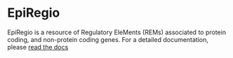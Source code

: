 # EpiRegio

EpiRegio is a resource of Regulatory EleMents (REMs) associated to protein coding, and non-protein coding genes. For a detailed documentation, please [read the docs](https://epiregiodb.readthedocs.io/en/latest/index.html)
